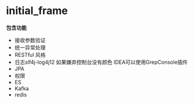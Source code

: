 # initial_frame

 **包含功能**
 * 接收参数验证
 * 统一异常处理
 * RESTful 风格
 * 日志slf4j-log4j12  如果嫌弃控制台没有颜色 IDEA可以使用GrepConsole插件
 * JPA
 * 权限
 * ES
 * Kafka
 * redis
